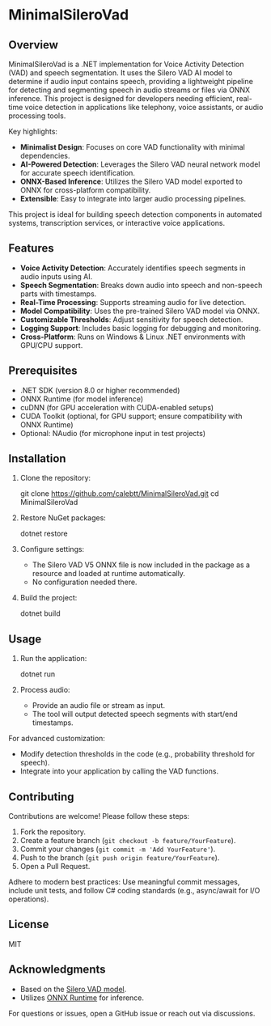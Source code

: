 # MinimalSileroVad

## Overview

MinimalSileroVad is a .NET implementation for Voice Activity Detection (VAD) and speech segmentation. It uses the Silero VAD AI model to determine if audio input contains speech, providing a lightweight pipeline for detecting and segmenting speech in audio streams or files via ONNX inference. This project is designed for developers needing efficient, real-time voice detection in applications like telephony, voice assistants, or audio processing tools.

Key highlights:
- **Minimalist Design**: Focuses on core VAD functionality with minimal dependencies.
- **AI-Powered Detection**: Leverages the Silero VAD neural network model for accurate speech identification.
- **ONNX-Based Inference**: Utilizes the Silero VAD model exported to ONNX for cross-platform compatibility.
- **Extensible**: Easy to integrate into larger audio processing pipelines.

This project is ideal for building speech detection components in automated systems, transcription services, or interactive voice applications.

## Features

- **Voice Activity Detection**: Accurately identifies speech segments in audio inputs using AI.
- **Speech Segmentation**: Breaks down audio into speech and non-speech parts with timestamps.
- **Real-Time Processing**: Supports streaming audio for live detection.
- **Model Compatibility**: Uses the pre-trained Silero VAD model via ONNX.
- **Customizable Thresholds**: Adjust sensitivity for speech detection.
- **Logging Support**: Includes basic logging for debugging and monitoring.
- **Cross-Platform**: Runs on Windows & Linux .NET environments with GPU/CPU support.

## Prerequisites

- .NET SDK (version 8.0 or higher recommended)
- ONNX Runtime (for model inference)
- cuDNN (for GPU acceleration with CUDA-enabled setups)
- CUDA Toolkit (optional, for GPU support; ensure compatibility with ONNX Runtime)
- Optional: NAudio (for microphone input in test projects)

## Installation

1. Clone the repository:

    git clone https://github.com/calebtt/MinimalSileroVad.git
    cd MinimalSileroVad

2. Restore NuGet packages:

    dotnet restore

3. Configure settings:
   - The Silero VAD V5 ONNX file is now included in the package as a resource and loaded at runtime automatically.
   - No configuration needed there.

4. Build the project:

    dotnet build

## Usage

1. Run the application:

    dotnet run

2. Process audio:
   - Provide an audio file or stream as input.
   - The tool will output detected speech segments with start/end timestamps.

For advanced customization:
- Modify detection thresholds in the code (e.g., probability threshold for speech).
- Integrate into your application by calling the VAD functions.

## Contributing

Contributions are welcome! Please follow these steps:
1. Fork the repository.
2. Create a feature branch (`git checkout -b feature/YourFeature`).
3. Commit your changes (`git commit -m 'Add YourFeature'`).
4. Push to the branch (`git push origin feature/YourFeature`).
5. Open a Pull Request.

Adhere to modern best practices: Use meaningful commit messages, include unit tests, and follow C# coding standards (e.g., async/await for I/O operations).

## License

MIT

## Acknowledgments

- Based on the [Silero VAD model](https://github.com/snakers4/silero-vad).
- Utilizes [ONNX Runtime](https://onnxruntime.ai/) for inference.

For questions or issues, open a GitHub issue or reach out via discussions.
